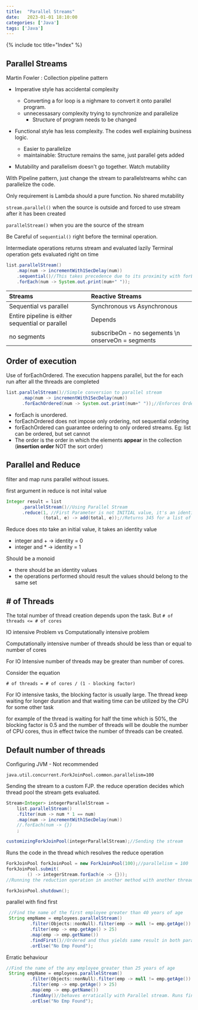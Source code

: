 ```yaml
---
title:  "Parallel Streams"
date:   2023-01-01 18:10:00
categories: ['Java']
tags: ['Java']
---
```

{% include toc title="Index" %}

## Parallel Streams

Martin Fowler : Collection pipeline pattern

* Imperative style has accidental complexity
  * Converting a for loop is a nighmare to convert it onto parallel program.
  * unnecessasary complexity trying to synchronize and parallelize
    * Structure of program needs to be changed
* Functional style has less complexity. The codes well explaining business logic. 
  * Easier to parallelize
  * maintainable: Structure remains the same, just parallel gets added


* Mutability and parallelism doesn't go together. Watch mutability


With Pipeline pattern, just change the stream to parallelstreams whihc can parallelize the code.

Only requirement is
    Lambda should a pure function. No shared mutability


`stream.parallel()` when the source is outside and forced to use stream after it has been created

`parallelStream()` when you are the source of the stream

Be Careful of `sequential()` right before the terminal operation.

Intermediate operations returns stream and evaluated lazily
Terminal operation gets evaluated right on time

```java
list.parallelStream()
    .map(num -> incrementWith1SecDelay(num))
    .sequential()//This takes precedence due to its proximity with forEach (Reduce operation)
    .forEach(num -> System.out.print(num+" "));
```

| Streams                                          | Reactive Streams                                   | 
|:-------------------------------------------------|:---------------------------------------------------|  
| Sequential vs parallel                           | Synchronous vs Asynchronous                        |
| Entire pipeline is either sequential or parallel | Depends                                            |
| no segments                                      | subscribeOn - no segements \n onserveOn = segments |




## Order of execution

Use of forEachOrdered. The execution happens parallel, but the for each run after all the threads are completed

```java
list.parallelStream()//Simple conversion to parallel stream
      .map(num -> incrementWith1SecDelay(num))
      .forEachOrdered(num -> System.out.print(num+" "));//Enforces Ordering on the consumer function being passed
```

* forEach is unordered. 
* forEachOrdered does not impose only ordering, not sequential ordering
* forEachOrdered can guarantee ordering to only ordered streams. Eg: list can be ordered, but set cannot
* The order is the order in which the elements **appear** in the collection (**insertion order** NOT the sort order)


## Parallel and Reduce

filter and map runs parallel without issues.


first argument in reduce is not inital value

```java
Integer result = list
      .parallelStream()//Using Parallel Stream
      .reduce(1, //First Parameter is not INITIAL value, it's an identity
              (total, e) -> add(total, e));//Returns 345 for a list of 1 to 10
```
Reduce does nto take an initial value, it takes an identity value

* integer and + -> identity  = 0
* integer and * -> identity  = 1

Should be a monoid 
  * there should be an identity values  
  * the operations performed should result the values should belong to the same set

## # of Threads

The total number of thread creation depends upon the task. But `# of threads <= # of cores`

IO intensive Problem vs Computationally intensive problem

Computationally intensive
  number of threads should be less than or equal to number of cores

For IO Intensive
   number of threads may be greater than number of cores. 

Consider the equation

`# of threads = # of cores / (1 - blocking factor)`

For IO intensive tasks, the blocking factor is usually large. The thread keep waiting for longer duration 
and that waiting time can be utilized by the CPU for some other task

for example of the thread is waiting for half the time which is 50%, the blocking factor is 0.5 and the number of threads
will be double the number of CPU cores, thus in effect twice the number of threads can be created.

## Default number of threads

Configuring JVM - Not recommended

`java.util.concurrent.ForkJoinPool.common.parallelism=100`

Sending the stream to a custom FJP. the reduce operation decides which thread pool the stream gets evaluated.

```java
Stream<Integer> integerParallelStream =
    list.parallelStream()
    .filter(num -> num * 1 == num)
    .map(num -> incrementWith1SecDelay(num))
    //.forEach(num -> {})
    ;

customizingForkJoinPool(integerParallelStream);//Sending the stream
```

Runs the code in the thread which resolves the reduce operation
```java
ForkJoinPool forkJoinPool = new ForkJoinPool(100);//parallelism = 100
forkJoinPool.submit(
        () -> integerStream.forEach(e -> {}));
//Running the reduction operation in another method with another thread

forkJoinPool.shutdown();
```


parallel with find first

```java
 //Find the name of the first employee greater than 40 years of age
 String empName = employees.parallelStream()
         .filter(Objects::nonNull).filter(emp -> null != emp.getAge()).filter(emp -> null != emp.getName())
         .filter(emp -> emp.getAge() > 25)
         .map(emp -> emp.getName())
         .findFirst()//Ordered and thus yields same result in both parallel and sequential
         .orElse("No Emp Found");
```

Erratic behaviour

```java
//Find the name of the any employee greater than 25 years of age
 String empName = employees.parallelStream()
         .filter(Objects::nonNull).filter(emp -> null != emp.getAge()).filter(emp -> null != emp.getName())
         .filter(emp -> emp.getAge() > 25)
         .map(emp -> emp.getName())
         .findAny()//behaves erratically with Parallel stream. Runs fine with sequential execution
         .orElse("No Emp Found");
```
